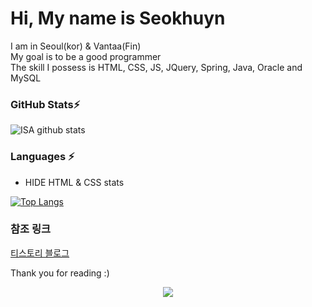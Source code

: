  # Hi, My name is Seokhuyn 
  I am in Seoul(kor) & Vantaa(Fin)   
  My goal is to be a good programmer     
  The skill I possess is HTML, CSS, JS, JQuery, Spring, Java, Oracle and MySQL   
  
  ### GitHub Stats⚡
![ISA github stats](https://github-readme-stats.vercel.app/api?username=MoonSeokHyun&count_private=true&show_icons=true&theme=radical)
  
  ### Languages ⚡
* HIDE HTML & CSS stats

[![Top Langs](https://github-readme-stats.vercel.app/api/top-langs/?username=MoonSeokHyun&langs_count=10&hide=html,css&layout=compact)](https://github.com/anuraghazra/github-readme-stats)

### 참조 링크
[티스토리 블로그](https://devofroad.tistory.com/) 


  Thank you for reading :)
<p align="center">
  <a href="https://hits.seeyoufarm.com"><img src="https://hits.seeyoufarm.com/api/count/incr/badge.svg?url=https%3A%2F%2Fgithub.com%2FMoonSeokHyun&count_bg=%234490E7&title_bg=%2386757E&icon=github.svg&icon_color=%23E1DEDE&title=hits&edge_flat=false"/></a>
</p>

